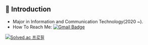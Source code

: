 
## 🤔 Introduction 
* Major in Information and Communication Technology(2020 ~).
* How To Reach Me: [![Gmail Badge](https://img.shields.io/badge/-Gmail-c14438?style=flat-square&logo=Gmail&logoColor=white&link=mailto:snapflip20@gmail.com)](mailto:snapflip20@gmail.com)

[![Solved.ac
프로필](http://mazassumnida.wtf/api/v2/generate_badge?boj=snapflip20)](https://solved.ac/snapflip20)

